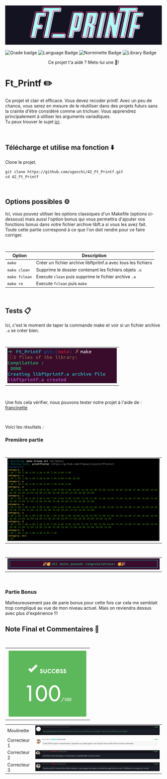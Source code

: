 ![Ft_Printf logo](img/ft_printf_logo.png)

![Grade badge](https://img.shields.io/badge/100_%2F_100-004d40?label=final%20grade&labelColor=151515&logo=data:image/svg%2bxml;base64,PHN2ZyB4bWxucz0iaHR0cDovL3d3dy53My5vcmcvMjAwMC9zdmciIGhlaWdodD0iMjRweCIgdmlld0JveD0iMCAwIDI0IDI0IiB3aWR0aD0iMjRweCIgZmlsbD0iI0ZGRkZGRiI+PHBhdGggZD0iTTAgMGgyNHYyNEgweiIgZmlsbD0ibm9uZSIvPjxwYXRoIGQ9Ik0xMiAxNy4yN0wxOC4xOCAyMWwtMS42NC03LjAzTDIyIDkuMjRsLTcuMTktLjYxTDEyIDIgOS4xOSA4LjYzIDIgOS4yNGw1LjQ2IDQuNzNMNS44MiAyMXoiLz48L3N2Zz4=) ![Language Badge](https://img.shields.io/badge/C-fe428e?logo=C&label=language&labelColor=151515) ![Norminette Badge](https://img.shields.io/badge/passing-brightgreen?logo=42&label=norminette&labelColor=151515) ![Library Badge](https://img.shields.io/badge/my_own_libft-004d40?logo=GitHub&label=library%20used&labelColor=151515)
<p align="center">
	Ce projet t'a aidé ? Mets-lui une 🌟!
	
# Ft_Printf ✏️

Ce projet et clair et efficace. Vous devez recoder printf. Avec un peu de chance, vous serez en mesure de le réutiliser dans des projets futurs sans la crainte d'être considéré comme un trichuer. Vous apprendrez principalement à utiliser les arguments variadiques.  
Tu peux trouver le sujet [ici](fr.subject.pdf).

<br>

## Télécharge et utilise ma fonction ⬇️

Clone le projet.

```
git clone https://github.com/ugozchi/42_Ft_Printf.git
cd 42_Ft_Printf
```

<br>

## Options possibles ⚙️

Ici, vous pouvez utiliser les options classiques d'un Makefile (options ci-dessous) mais aussi l'option bonus qui vous permettra d'ajouter vos fonctions bonus dans votre fichier archive libft.a si vous les avez fait.  
Toute cette partie correspond à ce que l'on doit rendre pour ce faire corriger.

<br>

| Option | Description |
| --- | --- |
| `make` | Créer un fichier archive libftpritnf.a avec tous les fichiers |
| `make clean` | Supprime le dossier contenant les fichiers objets ```.o```|
| `make fclean` | Execute `clean` puis supprime le fichier archive ```.a```|
| `make re` | Execute `fclean` puis `make` |

<br>

## Tests  📋

Ici, c'est le moment de taper la commande make et voir si un fichier archive ```.a``` se créer bien.

<br>

| |
| --- |
| <img src="./img/Compilation.png" /> |

<br>

Une fois cela vérifier, nous pouvons tester notre projet à l'aide de : [francinette](https://github.com/xicodomingues/francinette)

<br>

Voici les résultats :

### Première partie

<br>

| |
| --- |
| <img src="./img/test.png" /> |

<br>

| |
| --- |
| <img src="./img/passed.png" /> |

<br>

### Partie Bonus

Malheureusement pas de parie bonus pour cette fois car cela me semblait trop compliqué au vue de mon niveau actuel. Mais on reviendra dessus avec plus d'expérience !!!

## Note Final et Commentaires 📔

<br>

| |
| --- |
| ![](./img/note.png) |


| | |
| --- | --- |
| Moulinette | ![](./img/moulinette.png) |
| Correcteur 1 | <img src="./img/com1.png" /> |
| Correcteur 2 | <img src="./img/com2.png" /> |
| Correcteur 3 | <img src="./img/com3.png" /> |
